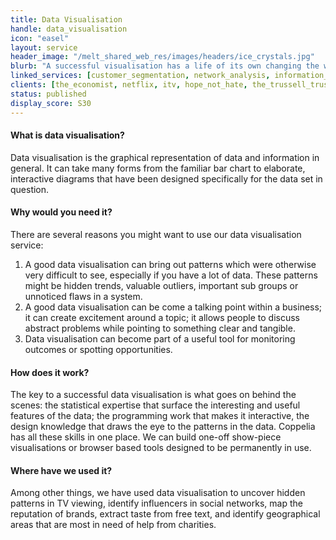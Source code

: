 ```yaml
---
title: Data Visualisation
handle: data_visualisation
icon: "easel"
layout: service
header_image: "/melt_shared_web_res/images/headers/ice_crystals.jpg"
blurb: "A successful visualisation has a life of its own changing the way people see and talk about your business. We balance aesthetics, information content and interactivity to build visualisations that will catch people’s attention."
linked_services: [customer_segmentation, network_analysis, information_extraction]
clients: [the_economist, netflix, itv, hope_not_hate, the_trussell_trust, the_citizens_advice_bureau, 38_degrees, barb, redshift, msl_group]
status: published
display_score: S30
---
```


#### What is data visualisation?

Data visualisation is the graphical representation of data and information in general. It can take many forms from the familiar bar chart to elaborate, interactive diagrams that have been designed specifically for the data set in question. 

#### Why would you need it?

There are several reasons you might want to use our data visualisation service:

1. A good data visualisation can bring out patterns which were otherwise very difficult to see, especially if you have a lot of data. These patterns might be hidden trends, valuable outliers, important sub groups or unnoticed flaws in a system. 
2. A good data visualisation can be come a talking point within a business; it can create excitement around a topic; it allows people to discuss abstract problems while pointing to something clear and tangible. 
3. Data visualisation can become part of a useful tool for monitoring outcomes or spotting opportunities.

#### How does it work?

The key to a successful data visualisation is what goes on behind the scenes: the statistical expertise that surface the interesting and useful features of the data; the programming work that makes it interactive, the design knowledge that draws the eye to the patterns in the data. Coppelia has all these skills in one place. We can build one-off show-piece visualisations or  browser based tools designed to be permanently in use.

#### Where have we used it?

Among other things, we have used data visualisation to uncover hidden patterns in TV viewing,  identify influencers in social networks, map the reputation of brands, extract taste from free text, and identify geographical areas that are most in need of help from charities.
